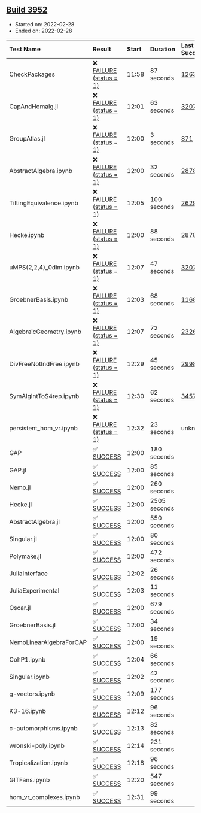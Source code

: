 ## [Build 3952](https://oscarci.mathematik.uni-kl.de/job/oscar-stable/3952/)

* Started on: 2022-02-28
* Ended on: 2022-02-28

| Test Name    | Result | Start | Duration | Last Success | First Failure |
|:-------------|:-------|:------|:---------|:-------------|:--------------|
| CheckPackages | ❌ [FAILURE (status = 1)](https://oscarci.mathematik.uni-kl.de/job/oscar-stable/3952/artifact/logs/build-3952/CheckPackages.log) | 11:58 | 87 seconds | [1263](https://oscarci.mathematik.uni-kl.de/job/oscar-stable/1263/) | [1264](https://oscarci.mathematik.uni-kl.de/job/oscar-stable/1264/) |
| CapAndHomalg.jl | ❌ [FAILURE (status = 1)](https://oscarci.mathematik.uni-kl.de/job/oscar-stable/3952/artifact/logs/build-3952/CapAndHomalg.jl.log) | 12:01 | 63 seconds | [3207](https://oscarci.mathematik.uni-kl.de/job/oscar-stable/3207/) | [3208](https://oscarci.mathematik.uni-kl.de/job/oscar-stable/3208/) |
| GroupAtlas.jl | ❌ [FAILURE (status = 1)](https://oscarci.mathematik.uni-kl.de/job/oscar-stable/3952/artifact/logs/build-3952/GroupAtlas.jl.log) | 12:00 | 3 seconds | [871](https://oscarci.mathematik.uni-kl.de/job/oscar-stable/871/) | [872](https://oscarci.mathematik.uni-kl.de/job/oscar-stable/872/) |
| AbstractAlgebra.ipynb | ❌ [FAILURE (status = 1)](https://oscarci.mathematik.uni-kl.de/job/oscar-stable/3952/artifact/logs/build-3952/AbstractAlgebra.ipynb.log) | 12:00 | 32 seconds | [2878](https://oscarci.mathematik.uni-kl.de/job/oscar-stable/2878/) | [2879](https://oscarci.mathematik.uni-kl.de/job/oscar-stable/2879/) |
| TiltingEquivalence.ipynb | ❌ [FAILURE (status = 1)](https://oscarci.mathematik.uni-kl.de/job/oscar-stable/3952/artifact/logs/build-3952/TiltingEquivalence.ipynb.log) | 12:05 | 100 seconds | [2629](https://oscarci.mathematik.uni-kl.de/job/oscar-stable/2629/) | [2630](https://oscarci.mathematik.uni-kl.de/job/oscar-stable/2630/) |
| Hecke.ipynb | ❌ [FAILURE (status = 1)](https://oscarci.mathematik.uni-kl.de/job/oscar-stable/3952/artifact/logs/build-3952/Hecke.ipynb.log) | 12:00 | 88 seconds | [2878](https://oscarci.mathematik.uni-kl.de/job/oscar-stable/2878/) | [2879](https://oscarci.mathematik.uni-kl.de/job/oscar-stable/2879/) |
| uMPS(2,2,4)_0dim.ipynb | ❌ [FAILURE (status = 1)](https://oscarci.mathematik.uni-kl.de/job/oscar-stable/3952/artifact/logs/build-3952/uMPS-2-2-4-_0dim.ipynb.log) | 12:07 | 47 seconds | [3207](https://oscarci.mathematik.uni-kl.de/job/oscar-stable/3207/) | [3208](https://oscarci.mathematik.uni-kl.de/job/oscar-stable/3208/) |
| GroebnerBasis.ipynb | ❌ [FAILURE (status = 1)](https://oscarci.mathematik.uni-kl.de/job/oscar-stable/3952/artifact/logs/build-3952/GroebnerBasis.ipynb.log) | 12:03 | 68 seconds | [1168](https://oscarci.mathematik.uni-kl.de/job/oscar-stable/1168/) | [1169](https://oscarci.mathematik.uni-kl.de/job/oscar-stable/1169/) |
| AlgebraicGeometry.ipynb | ❌ [FAILURE (status = 1)](https://oscarci.mathematik.uni-kl.de/job/oscar-stable/3952/artifact/logs/build-3952/AlgebraicGeometry.ipynb.log) | 12:07 | 72 seconds | [2326](https://oscarci.mathematik.uni-kl.de/job/oscar-stable/2326/) | [2327](https://oscarci.mathematik.uni-kl.de/job/oscar-stable/2327/) |
| DivFreeNotIndFree.ipynb | ❌ [FAILURE (status = 1)](https://oscarci.mathematik.uni-kl.de/job/oscar-stable/3952/artifact/logs/build-3952/DivFreeNotIndFree.ipynb.log) | 12:29 | 45 seconds | [2998](https://oscarci.mathematik.uni-kl.de/job/oscar-stable/2998/) | [2999](https://oscarci.mathematik.uni-kl.de/job/oscar-stable/2999/) |
| SymAlgIntToS4rep.ipynb | ❌ [FAILURE (status = 1)](https://oscarci.mathematik.uni-kl.de/job/oscar-stable/3952/artifact/logs/build-3952/SymAlgIntToS4rep.ipynb.log) | 12:30 | 62 seconds | [3457](https://oscarci.mathematik.uni-kl.de/job/oscar-stable/3457/) | [3458](https://oscarci.mathematik.uni-kl.de/job/oscar-stable/3458/) |
| persistent_hom_vr.ipynb | ❌ [FAILURE (status = 1)](https://oscarci.mathematik.uni-kl.de/job/oscar-stable/3952/artifact/logs/build-3952/persistent_hom_vr.ipynb.log) | 12:32 | 23 seconds | unknown | unknown |
| GAP | ✅ [SUCCESS](https://oscarci.mathematik.uni-kl.de/job/oscar-stable/3952/artifact/logs/build-3952/GAP.log) | 12:00 | 180 seconds |  |  |
| GAP.jl | ✅ [SUCCESS](https://oscarci.mathematik.uni-kl.de/job/oscar-stable/3952/artifact/logs/build-3952/GAP.jl.log) | 12:00 | 85 seconds |  |  |
| Nemo.jl | ✅ [SUCCESS](https://oscarci.mathematik.uni-kl.de/job/oscar-stable/3952/artifact/logs/build-3952/Nemo.jl.log) | 12:00 | 260 seconds |  |  |
| Hecke.jl | ✅ [SUCCESS](https://oscarci.mathematik.uni-kl.de/job/oscar-stable/3952/artifact/logs/build-3952/Hecke.jl.log) | 12:00 | 2505 seconds |  |  |
| AbstractAlgebra.jl | ✅ [SUCCESS](https://oscarci.mathematik.uni-kl.de/job/oscar-stable/3952/artifact/logs/build-3952/AbstractAlgebra.jl.log) | 12:00 | 550 seconds |  |  |
| Singular.jl | ✅ [SUCCESS](https://oscarci.mathematik.uni-kl.de/job/oscar-stable/3952/artifact/logs/build-3952/Singular.jl.log) | 12:00 | 80 seconds |  |  |
| Polymake.jl | ✅ [SUCCESS](https://oscarci.mathematik.uni-kl.de/job/oscar-stable/3952/artifact/logs/build-3952/Polymake.jl.log) | 12:00 | 472 seconds |  |  |
| JuliaInterface | ✅ [SUCCESS](https://oscarci.mathematik.uni-kl.de/job/oscar-stable/3952/artifact/logs/build-3952/JuliaInterface.log) | 12:02 | 26 seconds |  |  |
| JuliaExperimental | ✅ [SUCCESS](https://oscarci.mathematik.uni-kl.de/job/oscar-stable/3952/artifact/logs/build-3952/JuliaExperimental.log) | 12:03 | 11 seconds |  |  |
| Oscar.jl | ✅ [SUCCESS](https://oscarci.mathematik.uni-kl.de/job/oscar-stable/3952/artifact/logs/build-3952/Oscar.jl.log) | 12:00 | 679 seconds |  |  |
| GroebnerBasis.jl | ✅ [SUCCESS](https://oscarci.mathematik.uni-kl.de/job/oscar-stable/3952/artifact/logs/build-3952/GroebnerBasis.jl.log) | 12:00 | 34 seconds |  |  |
| NemoLinearAlgebraForCAP | ✅ [SUCCESS](https://oscarci.mathematik.uni-kl.de/job/oscar-stable/3952/artifact/logs/build-3952/NemoLinearAlgebraForCAP.log) | 12:00 | 19 seconds |  |  |
| CohP1.ipynb | ✅ [SUCCESS](https://oscarci.mathematik.uni-kl.de/job/oscar-stable/3952/artifact/logs/build-3952/CohP1.ipynb.log) | 12:04 | 66 seconds |  |  |
| Singular.ipynb | ✅ [SUCCESS](https://oscarci.mathematik.uni-kl.de/job/oscar-stable/3952/artifact/logs/build-3952/Singular.ipynb.log) | 12:02 | 42 seconds |  |  |
| g-vectors.ipynb | ✅ [SUCCESS](https://oscarci.mathematik.uni-kl.de/job/oscar-stable/3952/artifact/logs/build-3952/g-vectors.ipynb.log) | 12:09 | 177 seconds |  |  |
| K3-16.ipynb | ✅ [SUCCESS](https://oscarci.mathematik.uni-kl.de/job/oscar-stable/3952/artifact/logs/build-3952/K3-16.ipynb.log) | 12:12 | 96 seconds |  |  |
| c-automorphisms.ipynb | ✅ [SUCCESS](https://oscarci.mathematik.uni-kl.de/job/oscar-stable/3952/artifact/logs/build-3952/c-automorphisms.ipynb.log) | 12:13 | 82 seconds |  |  |
| wronski-poly.ipynb | ✅ [SUCCESS](https://oscarci.mathematik.uni-kl.de/job/oscar-stable/3952/artifact/logs/build-3952/wronski-poly.ipynb.log) | 12:14 | 231 seconds |  |  |
| Tropicalization.ipynb | ✅ [SUCCESS](https://oscarci.mathematik.uni-kl.de/job/oscar-stable/3952/artifact/logs/build-3952/Tropicalization.ipynb.log) | 12:18 | 96 seconds |  |  |
| GITFans.ipynb | ✅ [SUCCESS](https://oscarci.mathematik.uni-kl.de/job/oscar-stable/3952/artifact/logs/build-3952/GITFans.ipynb.log) | 12:20 | 547 seconds |  |  |
| hom_vr_complexes.ipynb | ✅ [SUCCESS](https://oscarci.mathematik.uni-kl.de/job/oscar-stable/3952/artifact/logs/build-3952/hom_vr_complexes.ipynb.log) | 12:31 | 99 seconds |  |  |
